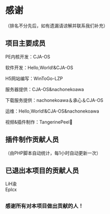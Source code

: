 # 感谢
（排名不分先后，如有遗漏请谅解并联系我们补充）
## 项目主要成员

PE内核开发：CJA-OS

软件开发：Hello,World!&CJA-OS

H5网站编写：WinToGo-LZP

服务器提供：CJA-OS&nachonekoawa

下载服务提供：nachonekoawa＆承心＆CJA-OS

运维：Hello,World!&CJA-OS&nachonekoawa

视频&插件制作：TangerinePeel🍊

## 插件制作贡献人员
（由PHP脚本自动统计，每1小时自动更新一次）
<div v-html="message"></div>  

## 已退出本项目的贡献人员
LiH渝<br>
Eplcx

<h2 id="" tabindex="-1"></h2>

### 感谢所有对本项目做出贡献的人！

  
<script>  
export default {  
  data() {  
    return {  
      message: '获取中...'  
    };  
  },  
  methods: {  
    fetchPluginsText() {  
      fetch('https://api.ce-ramos.cn/PluginsList/')  
        .then(response => {  
          if (!response.ok) {  
            throw new Error('Network response was not ok');  
          }  
          return response.text(); // 注意这里使用了.text()而不是.json()  
        })  
        .then(text => {  
          // 检查文本是否为空  
          if (!text.trim()) { // 使用trim()来移除可能的空白字符  
            this.message = '获取失败';  
          } else { 
            this.message = text;  
          }  
        })  
        .catch(error => {  
          this.message = '获取失败';  
          console.error('Error fetching plugins text:', error);  
        });  
    }  
  },  
  mounted() {  
    this.fetchPluginsText(); // 注意方法名的更改  
  }  
};  
</script>